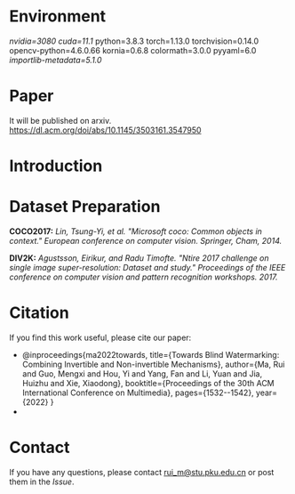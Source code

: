 # Environment

*nvidia=3080*
*cuda=11.1*
python=3.8.3
torch=1.13.0
torchvision=0.14.0
opencv-python=4.6.0.66
kornia=0.6.8
colormath=3.0.0
pyyaml=6.0
*importlib-metadata=5.1.0*

# Paper

It will be published on arxiv.
https://dl.acm.org/doi/abs/10.1145/3503161.3547950

# Introduction

# Dataset Preparation

**COCO2017:** _Lin, Tsung-Yi, et al. "Microsoft coco: Common objects in context." European conference on computer vision. Springer, Cham, 2014._

**DIV2K:** _Agustsson, Eirikur, and Radu Timofte. "Ntire 2017 challenge on single image super-resolution: Dataset and study." Proceedings of the IEEE conference on computer vision and pattern recognition workshops. 2017._

# Citation

If you find this work useful, please cite our paper:

- @inproceedings{ma2022towards,
  title={Towards Blind Watermarking: Combining Invertible and Non-invertible Mechanisms},
  author={Ma, Rui and Guo, Mengxi and Hou, Yi and Yang, Fan and Li, Yuan and Jia, Huizhu and Xie, Xiaodong},
  booktitle={Proceedings of the 30th ACM International Conference on Multimedia},
  pages={1532--1542},
  year={2022}
  }
-

# Contact

If you have any questions, please contact rui_m@stu.pku.edu.cn or post them in the *Issue*.

